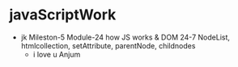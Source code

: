 # javaScriptWork

* jk Mileston-5 Module-24 how JS works & DOM
  24-7 NodeList, htmlcollection, setAttribute, parentNode, childnodes 
  * i love u Anjum
